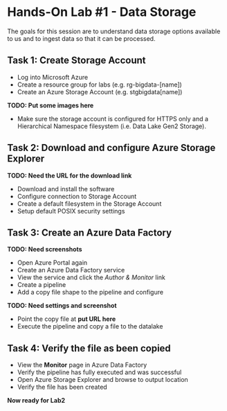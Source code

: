 # Hands-On Lab #1 - Data Storage

The goals for this session are to understand data storage options available to us and to ingest data so that it can be processed.

## Task 1: Create Storage Account
* Log into Microsoft Azure 
* Create a resource group for labs (e.g. rg-bigdata-[name])
* Create an Azure Storage Account (e.g. stgbigdata[name])

**TODO: Put some images here**

* Make sure the storage account is configured for HTTPS only and a Hierarchical Namespace filesystem (i.e. Data Lake Gen2 Storage).

## Task 2: Download and configure Azure Storage Explorer

**TODO: Need the URL for the download link**

* Download and install the software
* Configure connection to Storage Account
* Create a default filesystem in the Storage Account
* Setup default POSIX security settings

## Task 3: Create an Azure Data Factory

**TODO: Need screenshots**

* Open Azure Portal again
* Create an Azure Data Factory service
* View the service and click the *Author & Monitor* link
* Create a pipeline
* Add a copy file shape to the pipeline and configure

**TODO: Need settings and screenshot**

* Point the copy file at **put URL here**
* Execute the pipeline and copy a file to the datalake

## Task 4: Verify the file as been copied

* View the **Monitor** page in Azure Data Factory
* Verify the pipeline has fully executed and was successful
* Open Azure Storage Explorer and browse to output location
* Verify the file has been created

**Now ready for Lab2**